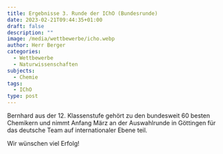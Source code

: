 ```yaml
---
title: Ergebnisse 3. Runde der IChO (Bundesrunde)
date: 2023-02-21T09:44:35+01:00
draft: false
description: ""
image: /media/wettbewerbe/icho.webp
author: Herr Berger
categories:
  - Wettbewerbe
  - Naturwissenschaften
subjects:
  - Chemie
tags:
  - IChO
type: post
---
```

Bernhard aus der 12. Klassenstufe gehört zu den bundesweit 60 besten Chemikern und nimmt Anfang März an der Auswahlrunde in Göttingen für das deutsche Team auf internationaler Ebene teil. 

Wir wünschen viel Erfolg!
